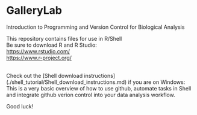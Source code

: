 # GalleryLab
Introduction to Programming and Version Control for Biological Analysis

This repository contains files for use in R/Shell  
Be sure to download R and R Studio:  
https://www.rstudio.com/  
https://www.r-project.org/  

<br/>
Check out the [Shell download instructions](./shell_tutorial/Shell_download_instructions.md) if you are on Windows:

<br/>
This is a very basic overview of how to use github, automate tasks in Shell and integrate github verion
control into your data analysis workflow.

<br/>

Good luck!
